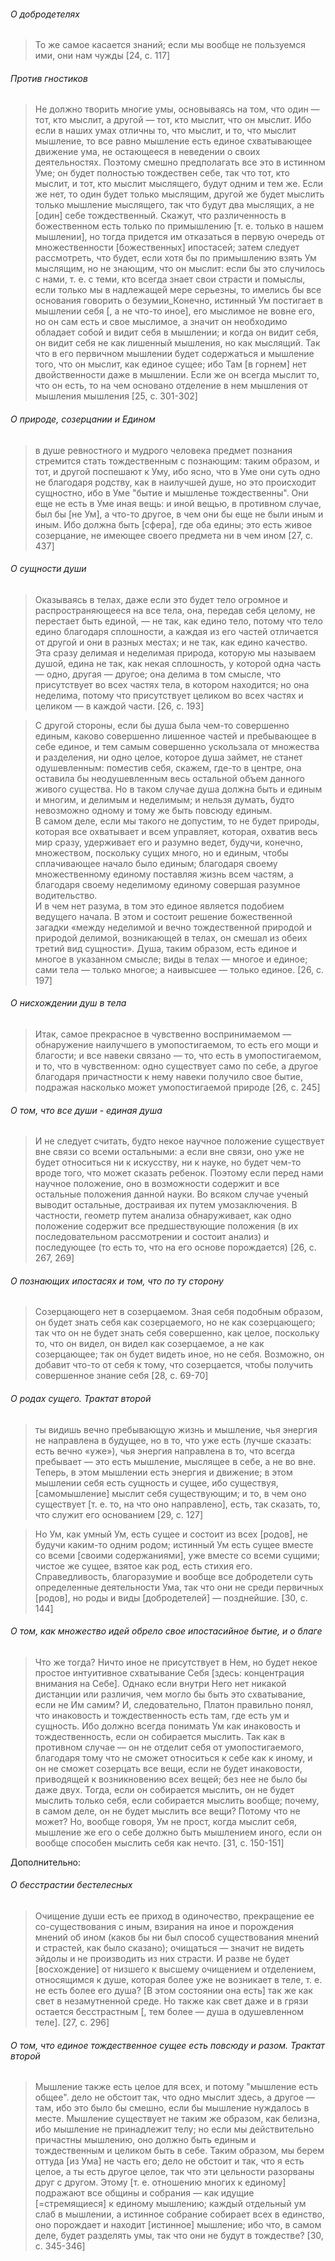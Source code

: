 ###### О добродетелях
>То же самое касается знаний; если мы вообще не пользуемся ими, они нам чужды [24, c. 117]
###### Против гностиков
>Не должно творить многие умы, основываясь на том, что один — тот, кто мыслит, а другой — тот, кто мыслит, что он мыслит. Ибо если в наших умах отличны то, что мыслит, и то, что мыслит мышление, то все равно мышление есть единое схватывающее движение ума, не остающееся в неведении о своих деятельностях. Поэтому смешно предполагать все это в истинном Уме; он будет полностью тождествен себе, так что тот, кто мыслит, и тот, кто мыслит мыслящего, будут одним и тем же. Если же нет, то один будет только мыслящим, другой же будет мыслить только мышление мыслящего, так что будут два мыслящих, а не [один] себе тождественный. Скажут, что различенность в божественном есть только по примышлению [т. е. только в нашем мышлении], но тогда придется им отказаться в первую очередь от множественности [божественных] ипостасей; затем следует рассмотреть, что будет, если хотя бы по примышлению взять Ум мыслящим, но не знающим, что он мыслит: если бы это случилось с нами, т. е. с теми, кто всегда знает свои страсти и помыслы, если только мы в надлежащей мере серьезны, то имелись бы все основания говорить о безумии_Конечно, истинный Ум постигает в мышлении себя [, а не что-то иное], его мыслимое не вовне его, но он сам есть и свое мыслимое, а значит он необходимо обладает собой и видит себя в мышлении; и когда он видит себя, он видит себя не как лишенный мышления, но как мыслящий. Так что в его первичном мышлении будет содержаться и мышление того, что он мыслит, как единое сущее; ибо Там [в горнем] нет двойственности даже в мышлении. Если же он всегда мыслит то, что он есть, то на чем основано отделение в нем мышления от мышления мышления [25, c. 301-302]
###### О природе, созерцании и Едином
>в душе ревностного и мудрого человека предмет познания стремится стать тождественным с познающим: таким образом, и тот, и другой поспешают к Уму, ибо ясно, что в Уме они суть одно не благодаря родству, как в наилучшей душе, но это происходит сущностно, ибо в Уме "бытие и мышленье тождественны". Они еще не есть в Уме иная вещь: и иной вещью, в противном случае, был бы [не Ум], а что-то другое, в чем они бы еще не были иным и иным. Ибо должна быть [сфера], где оба едины; это есть живое созерцание, не имеющее своего предмета ни в чем ином [27, c. 437]
###### О сущности души
>Оказываясь в телах, даже если это будет тело огромное и распространяющееся на все тела, она, передав себя целому, не перестает быть единой, —  не так, как едино тело, потому что тело едино благодаря сплошности, а каждая из его частей отличается от другой и они в разных местах; и не так, как едино качество.  
>Эта сразу делимая и неделимая природа, которую мы называем душой, едина не так, как некая сплошность, у которой одна часть — одно, другая — другое; она делима в том смысле, что присутствует во всех частях тела, в котором находится; но она неделима, потому что присутствует целиком во всех частях и целиком — в каждой части. [26, c. 193]

>С другой стороны, если бы душа была чем-то совершенно единым, каково совершенно лишенное частей и пребывающее в себе единое, и тем самым совершенно ускользала от множества и разделения, ни одно целое, которое душа займет, не станет одушевленным: поместив себя, скажем, где-то в центре, она оставила бы неодушевленным весь остальной объем данного живого существа.
>Но в таком случае душа должна быть и единым и многим, и делимым и неделимым; и нельзя думать, будто невозможно одному и тому же быть повсюду единым.  
>В самом деле, если мы такого не допустим, то не будет природы, которая все охватывает и всем управляет, которая, охватив весь мир сразу, удерживает его и разумно ведет, будучи, конечно, множеством, поскольку сущих много, но и единым, чтобы сплачивающее начало было единым; благодаря своему множественному единому поставляя жизнь всем частям, а благодаря своему неделимому единому совершая разумное водительство.  
>И в чем нет разума, в том это единое является подобием ведущего начала.
>В этом и состоит решение божественной загадки «между неделимой и вечно тождественной природой и природой делимой, возникающей в телах, он смешал из обеих третий вид сущности». Душа, таким образом, есть единое и многое в указанном смысле; виды в телах — многое и единое; сами тела — только многое; а наивысшее — только единое. [26, c. 197]
###### О нисхождении душ в тела
>Итак, самое прекрасное в чувственно воспринимаемом — обнаружение наилучшего в умопостигаемом, то есть его мощи и благости; и все навеки связано — то, что есть в умопостигаемом, и то, что в чувственном: одно существует само по себе, а другое благодаря причастности к нему навеки получило свое бытие, подражая насколько может умопостигаемой природе [26, c. 245]
###### О том, что все души - единая душа
>И не следует считать, будто некое научное положение существует вне связи со всеми остальными: а если вне связи, оно уже не будет относиться ни к искусству, ни к науке, но будет чем-то вроде того, что может сказать ребенок. Поэтому если перед нами научное положение, оно в возможности содержит и все остальные положения данной науки. Во всяком случае ученый выводит остальные, достраивая их путем умозаключения. В частности, геометр путем анализа обнаруживает, как одно положение содержит все предшествующие положения (в их последовательном рассмотрении и состоит анализ) и последующее (то есть то, что на его основе порождается) [26, c. 267, 269]
###### О познающих ипостасях и том, что по ту сторону
>Созерцающего нет в созерцаемом. Зная себя подобным образом, он будет знать себя как созерцаемого, но не как созерцающего; так что он не будет знать себя совершенно, как целое, поскольку то, что он видел, он видел как созерцаемое, а не как созерцающее; так он будет видеть иное, но не себя. Возможно, он добавит что-то от себя к тому, что созерцается, чтобы получить совершенное знание себя [28, c. 69-70]
###### О родах сущего. Трактат второй
>ты видишь вечно пребывающую жизнь и мышление, чья энергия не направлена в будущее, но в то, что уже есть (лучше сказать: есть вечно «уже»), чья энергия направлена в то, что всегда пребывает — это есть мышление, мыслящее в себе, а не во вне. Теперь, в этом мышлении есть энергия и движение; в этом мышлении себя есть сущность и сущее, ибо существуя, [самомышление] мыслит себя существующим; и то, в чем оно существует [т. е. то, на что оно направлено], есть, так сказать, то, что служит его основанием [29, c. 127]

>Но Ум, как умный Ум, есть сущее и состоит из всех [родов], не будучи каким-то одним родом; истинный Ум есть сущее вместе со всеми [своими содержаниями], уже вместе со всеми сущими; чистое же сущее, взятое как род, есть стихия его. Справедливость, благоразумие и вообще все добродетели суть определенные деятельности Ума, так что они не среди первичных [родов], но роды и виды [добродетелей] — позднейшие. [30, c. 144]
###### О том, как множество идей обрело свое ипостасийное бытие, и о благе
>Что же тогда? Ничто иное не присутствует в Нем, но будет некое простое интуитивное схватывание Себя [здесь: концентрация внимания на Себе]. Однако если внутри Него нет никакой дистанции или различия, чем могло бы быть это схватывание, если не Им самим? И, следовательно, Платон правильно понял, что инаковость и тождественность есть там, где есть ум и сущность. Ибо должно всегда понимать Ум как инаковость и тождественность, если он собирается мыслить. Так как в противном случае — он не отделит себя от умопостигаемого, благодаря тому что не сможет относиться к себе как к иному, и он не сможет созерцать все вещи, если не будет инаковости, приводящей к возникновению всех вещей; без нее не было бы даже двух. Тогда, если он собирается мыслить, он не будет мыслить только себя, если собирается мыслить вообще; почему, в самом деле, он не будет мыслить все вещи? Потому что не может? Но, вообще говоря, Ум не прост, когда мыслит себя, мышление же его о себе должно быть мышлением иного, если он вообще способен мыслить себя как нечто. [31, c. 150-151]


Дополнительно:
###### О бесстрастии бестелесных 
>Очищение души есть ее приход в одиночество, прекращение ее со-существования с иным, взирания на иное и порождения мнений об ином (каков бы ни был способ существования мнений и страстей, как было сказано); очищаться — значит не видеть эйдолы и не производить из них страсти. И разве не будет [восхождение] от низшего к высшему очищением и отделением, относящимся к душе, которая более уже не возникает в теле, т. е. не есть более его душа? [В этом состоянии она есть] так же как свет в незамутненной среде. Но также как свет даже и в грязи остается бесстрастным [, тем более — душа в одушевленном теле]. [27, c. 296]
###### О том, что единое тождественное сущее есть повсюду и разом. Трактат второй
>Мышление также есть целое для всех, и потому "мышление есть общее". дело не обстоит так, что одно мыслит здесь, а другое — там, ибо это было бы смешно, если бы мышление нуждалось в месте. Мышление существует не таким же образом, как белизна, ибо мышление не принадлежит телу; но если мы действительно причастны мышлению, оно должно быть единым и тождественным и целиком быть в себе. Таким образом, мы берем оттуда [из Ума] не часть его; дело не обстоит и так, что я есть целое, а ты есть другое целое, так что эти цельности разорваны друг с другом. Этому [т. е. отношению многих к единому] подражают все общины и собрания — как идущие [=стремящиеся] к единому мышлению; каждый отдельный ум слаб в мышлении, а истинное собрание собирает всех в единство, оно порождает и находит [истинное] мышление; ибо что, в самом деле, будет разделять умы, так что они не будут в тождестве? [30, c. 345-346]